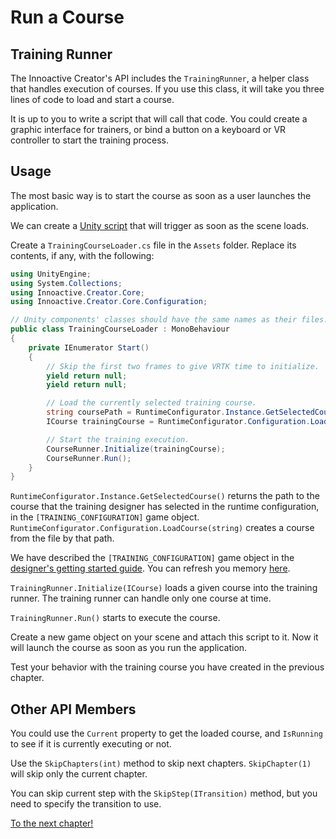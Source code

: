 # Run a Course

## Training Runner

The Innoactive Creator's API includes the `TrainingRunner`, a helper class that handles execution of courses. If you use this class, it will take you three lines of code to load and start a course.

It is up to you to write a script that will call that code. You could create a graphic interface for trainers, or bind a button on a keyboard or VR controller to start the training process.

## Usage

The most basic way is to start the course as soon as a user launches the application.

We can create a [Unity script](https://docs.unity3d.com/Manual/CreatingAndUsingScripts.html) that will trigger as soon as the scene loads.

Create a  `TrainingCourseLoader.cs` file in the `Assets` folder. Replace its contents, if any, with the following:

```csharp
using UnityEngine;
using System.Collections;
using Innoactive.Creator.Core;
using Innoactive.Creator.Core.Configuration;

// Unity components' classes should have the same names as their files.
public class TrainingCourseLoader : MonoBehaviour
{
    private IEnumerator Start()
    {
        // Skip the first two frames to give VRTK time to initialize.
        yield return null;
        yield return null;

        // Load the currently selected training course.
        string coursePath = RuntimeConfigurator.Instance.GetSelectedCourse();
        ICourse trainingCourse = RuntimeConfigurator.Configuration.LoadCourse(coursePath);

        // Start the training execution.
        CourseRunner.Initialize(trainingCourse);
        CourseRunner.Run();
    }
}
```

`RuntimeConfigurator.Instance.GetSelectedCourse()` returns the path to the course that the training designer has selected in the runtime configuration, in the `[TRAINING_CONFIGURATION]` game object. `RuntimeConfigurator.Configuration.LoadCourse(string)` creates a course from the file by that path.

We have described the `[TRAINING_CONFIGURATION]` game object in the [designer's getting started guide](../getting-started/designer.md). You can refresh you memory [here](../innoactive-creator/training-configuration.md).

`TrainingRunner.Initialize(ICourse)` loads a given course into the training runner. The training runner can handle only one course at time.

`TrainingRunner.Run()` starts to execute the course.

Create a new game object on your scene and attach this script to it. Now it will launch the course as soon as you run the application.

Test your behavior with the training course you have created in the previous chapter.

## Other API Members

You could use the `Current` property to get the loaded course, and `IsRunning` to see if it is currently executing or not. 

Use the `SkipChapters(int)` method to skip next chapters. `SkipChapter(1)` will skip only the current chapter. 

You can skip current step with the `SkipStep(ITransition)` method, but you need to specify the transition to use.

[To the next chapter!](08-conditions.md)